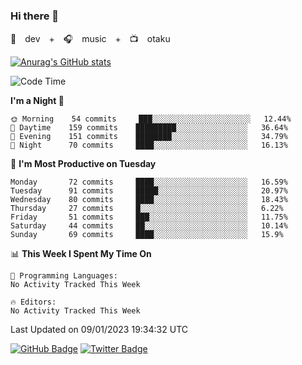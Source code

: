 ### Hi there 👋

🚀　dev　+　🎧　music　+　📺　otaku


[![Anurag's GitHub stats](https://github-readme-stats.vercel.app/api?username=koheitasaka&count_private=true&show_icons=true&theme=monokai)](https://github.com/koheitasaka/github-readme-stats)

<!--START_SECTION:waka-->
![Code Time](http://img.shields.io/badge/Code%20Time-1%2C161%20hrs%2023%20mins-blue)

**I'm a Night 🦉** 

```text
🌞 Morning    54 commits     ███░░░░░░░░░░░░░░░░░░░░░░   12.44% 
🌆 Daytime    159 commits    █████████░░░░░░░░░░░░░░░░   36.64% 
🌃 Evening    151 commits    ████████░░░░░░░░░░░░░░░░░   34.79% 
🌙 Night      70 commits     ████░░░░░░░░░░░░░░░░░░░░░   16.13%

```
📅 **I'm Most Productive on Tuesday** 

```text
Monday       72 commits     ████░░░░░░░░░░░░░░░░░░░░░   16.59% 
Tuesday      91 commits     █████░░░░░░░░░░░░░░░░░░░░   20.97% 
Wednesday    80 commits     ████░░░░░░░░░░░░░░░░░░░░░   18.43% 
Thursday     27 commits     █░░░░░░░░░░░░░░░░░░░░░░░░   6.22% 
Friday       51 commits     ███░░░░░░░░░░░░░░░░░░░░░░   11.75% 
Saturday     44 commits     ██░░░░░░░░░░░░░░░░░░░░░░░   10.14% 
Sunday       69 commits     ████░░░░░░░░░░░░░░░░░░░░░   15.9%

```


📊 **This Week I Spent My Time On** 

```text
💬 Programming Languages: 
No Activity Tracked This Week

🔥 Editors: 
No Activity Tracked This Week

```


 Last Updated on 09/01/2023 19:34:32 UTC
<!--END_SECTION:waka-->

[![GitHub Badge](https://img.shields.io/badge/GitHub-100000?style=for-the-badge&logo=github&logoColor=white)](https://github.com/koheitasaka)
[![Twitter Badge](https://img.shields.io/badge/Twitter-1DA1F2?style=for-the-badge&logo=twitter&logoColor=white)](https://twitter.com/sleep_asleep_)
